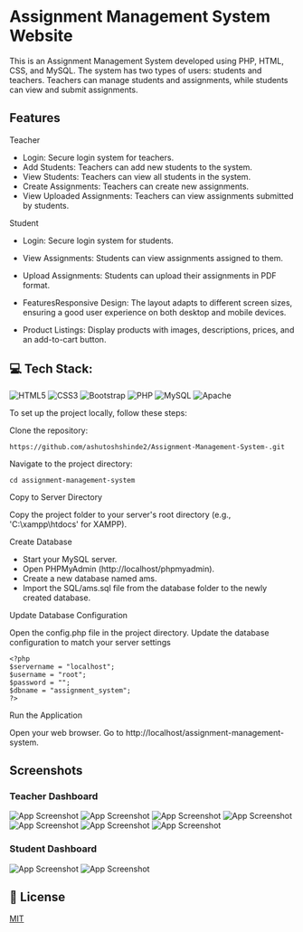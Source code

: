 
# Assignment Management System Website

This is an Assignment Management System developed using PHP, HTML, CSS, and MySQL. The system has two types of users: students and teachers. Teachers can manage students and assignments, while students can view and submit assignments.
## Features
Teacher
* Login: Secure login system for teachers.
* Add Students: Teachers can add new students to the system.
* View Students: Teachers can view all students in the system.
* Create Assignments: Teachers can create new assignments.
* View Uploaded Assignments: Teachers can view assignments submitted by students.
  
Student
* Login: Secure login system for students.
* View Assignments: Students can view assignments assigned to them.
* Upload Assignments: Students can upload their assignments in PDF format.


* FeaturesResponsive Design: The layout adapts to different screen sizes, ensuring a good user experience on both desktop and mobile devices.

* Product Listings: Display products with images, descriptions, prices, and an add-to-cart button.
## 💻 Tech Stack:
![HTML5](https://img.shields.io/badge/html5-%23E34F26.svg?style=for-the-badge&logo=html5&logoColor=white) ![CSS3](https://img.shields.io/badge/css3-%231572B6.svg?style=for-the-badge&logo=css3&logoColor=white) ![Bootstrap](https://img.shields.io/badge/bootstrap-%238511FA.svg?style=for-the-badge&logo=bootstrap&logoColor=white) ![PHP](https://img.shields.io/badge/php-%23777BB4.svg?style=for-the-badge&logo=php&logoColor=white) ![MySQL](https://img.shields.io/badge/mysql-4479A1.svg?style=for-the-badge&logo=mysql&logoColor=white) ![Apache](https://img.shields.io/badge/apache-%23D42029.svg?style=for-the-badge&logo=apache&logoColor=white) 

To set up the project locally, follow these steps:

Clone the repository:

    https://github.com/ashutoshshinde2/Assignment-Management-System-.git

Navigate to the project directory:

    cd assignment-management-system

Copy to Server Directory

Copy the project folder to your server's root directory (e.g., 'C:\xampp\htdocs\' for XAMPP).

Create Database

* Start your MySQL server.
* Open PHPMyAdmin (http://localhost/phpmyadmin).
* Create a new database named ams.
* Import the SQL/ams.sql file from the database folder to the newly created database.

Update Database Configuration

Open the config.php file in the project directory.
Update the database configuration to match your server settings

    <?php
    $servername = "localhost";
    $username = "root";
    $password = "";
    $dbname = "assignment_system";
    ?>

Run the Application

Open your web browser.
Go to http://localhost/assignment-management-system.


## Screenshots

### Teacher Dashboard

![App Screenshot](https://github.com/ashutoshshinde2/Assignment-Management-System-/blob/main/Output/Home%20page.png)
![App Screenshot](https://github.com/ashutoshshinde2/Assignment-Management-System-/blob/main/Output/login%20for%20student%20and%20login%20page.png)
![App Screenshot](https://github.com/ashutoshshinde2/Assignment-Management-System-/blob/main/Output/TeacherDashboard.png)
![App Screenshot](https://github.com/ashutoshshinde2/Assignment-Management-System-/blob/main/Output/AddStudent.png)
![App Screenshot](https://github.com/ashutoshshinde2/Assignment-Management-System-/blob/main/Output/AllStudent.png)
![App Screenshot](https://github.com/ashutoshshinde2/Assignment-Management-System-/blob/main/Output/NewAssignment.png)
![App Screenshot](https://github.com/ashutoshshinde2/Assignment-Management-System-/blob/main/Output/View%20Submission.png)

### Student Dashboard

![App Screenshot](https://github.com/ashutoshshinde2/Assignment-Management-System-/blob/main/Output/Student%20Dashboard.png)
![App Screenshot](https://github.com/ashutoshshinde2/Assignment-Management-System-/blob/main/Output/Upload%20Assignement.png)





    


## 📜 License

[MIT](https://choosealicense.com/licenses/mit/)
